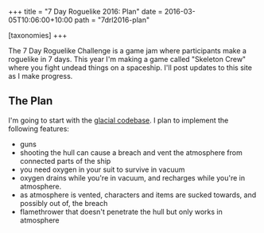 +++
title = "7 Day Roguelike 2016: Plan"
date = 2016-03-05T10:06:00+10:00
path = "7drl2016-plan"

[taxonomies]
+++

The 7 Day Roguelike Challenge is a game jam where participants make a roguelike in 7 days.
This year I'm making a game called "Skeleton Crew" where you fight undead things
on a spaceship. I'll post updates to this site as I make progress.

## The Plan
I'm going to start with the [glacial
codebase](https://github.com/gridbugs/glacial).
I plan to implement the following features:
- guns
- shooting the hull can cause a breach and vent the atmosphere from connected
  parts of the ship
- you need oxygen in your suit to survive in vacuum
- oxygen drains while
  you're in vacuum, and recharges while you're in atmosphere.
- as atmosphere is vented, characters and items are sucked towards, and possibly
  out of, the breach
- flamethrower that doesn't penetrate the hull but only works in atmosphere
